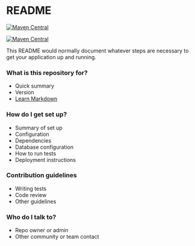 # README #

[![Maven Central](https://img.shields.io/maven-central/v/org.apache.maven/apache-maven.svg)](https://maven-badges.herokuapp.com/maven-central/tech.ugma.customcomponents/AddRemoveComboBox/badge.svg)

[![Maven Central](https://maven-badges.herokuapp.com/maven-central/org.controlsfx/controlsfx/badge.svg)](https://maven-badges.herokuapp.com/maven-central/org.controlsfx/controlsfx)

This README would normally document whatever steps are necessary to get your application up and running.

### What is this repository for? ###

* Quick summary
* Version
* [Learn Markdown](https://bitbucket.org/tutorials/markdowndemo)

### How do I get set up? ###

* Summary of set up
* Configuration
* Dependencies
* Database configuration
* How to run tests
* Deployment instructions

### Contribution guidelines ###

* Writing tests
* Code review
* Other guidelines

### Who do I talk to? ###

* Repo owner or admin
* Other community or team contact